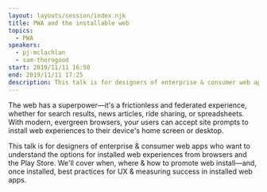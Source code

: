 ```yaml
---
layout: layouts/session/index.njk
title: PWA and the installable web
topics:
  - PWA
speakers:
  - pj-mclachlan
  - sam-thorogood
start: 2019/11/11 16:50
end: 2019/11/11 17:25
description: This talk is for designers of enterprise & consumer web apps who want to understand the options for installed web experiences from browsers and the Play Store…
---
```


The web has a superpower—it's a frictionless and federated experience, whether for search results, news articles, ride sharing, or spreadsheets. With modern, evergreen browsers, your users can accept site prompts to install web experiences to their device's home screen or desktop.

This talk is for designers of enterprise & consumer web apps who want to understand the options for installed web experiences from browsers and the Play Store. We'll cover when, where & how to promote web install—and, once installed, best practices for UX & measuring success in installed web apps.
